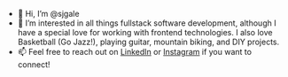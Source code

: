 - 👋 Hi, I’m @sjgale
- 👀 I’m interested in all things fullstack software development, although I have a special love for working with frontend technologies. I also love Basketball (Go Jazz!), playing guitar, mountain biking, and DIY projects.
- 📫 Feel free to reach out on [LinkedIn](https://www.linkedin.com/in/samuelgale/) or [Instagram](https://www.instagram.com/samueljgale/) if you want to connect!
